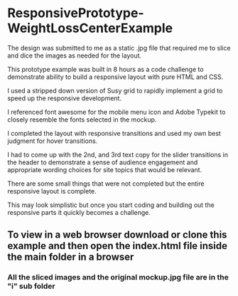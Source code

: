# ResponsivePrototype-WeightLossCenterExample

The design was submitted to me as a static .jpg file that required me to slice and dice the images as needed for the layout.

This prototype example was built in 8 hours as a code challenge to demonstrate ability to build a 
responsive layout with pure HTML and CSS. 

I used a stripped down version of Susy grid to rapidly implement a grid to speed up the responsive development.

I referenced font awesome for the mobile menu icon and Adobe Typekit to closely resemble the fonts selected in the mockup.

I completed the layout with responsive transitions and used my own best judgment for hover transitions.

I had to come up with the 2nd, and 3rd text copy for the slider transitions in the header to demonstrate a sense 
of audience engagement and appropriate wording choices for site topics that would be relevant.

There are some small things that were not completed but the entire responsive layout is complete.

This may look simplistic but once you start coding and building out the responsive parts it quickly becomes a challenge.

## To view in a web browser download or clone this example and then open the index.html file inside the main folder in a browser

### All the sliced images and the original mockup.jpg file are in the "i" sub folder


